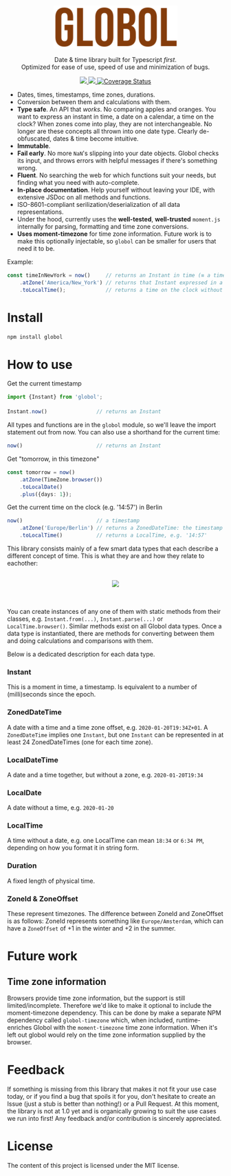 <p align="center">
<img height="100px" src="https://github.com/Artiry/globol/blob/master/logo.png?raw=true">
 </p>
<p align="center">
 Date & time library built for Typescript <i>first</i>.<br>
 Optimized for ease of use, speed of use and minimization of bugs.
 </p>
 <p align="center">
 <a href="https://badge.fury.io/js/globol">
  <img src="https://badge.fury.io/js/globol.svg"/>
 </a>
  <a href="https://travis-ci.org/github/Artiry/globol">
  <img src="https://travis-ci.org/Artiry/globol.svg?branch=master"/>
 </a>
<a href='https://coveralls.io/github/Artiry/globol?branch=master'><img src='https://coveralls.io/repos/github/Artiry/globol/badge.svg?branch=master' alt='Coverage Status' /></a>
 </p>

* Dates, times, timestamps, time zones, durations.
* Conversion between them and calculations with them.
* **Type safe**. An API that *works*. No comparing apples and oranges. You want to express an instant in time, a date on a calendar, a time on the clock? When zones come into play, they are not interchangeable. No longer are these concepts all thrown into one date type. Clearly de-obfuscated, dates & time become intuitive.
* **Immutable**.
* **Fail early**. No more `NaN`'s slipping into your date objects. Globol checks its input, and throws errors with helpful messages if there's something wrong.
* **Fluent**. No searching the web for which functions suit your needs, but finding what you need with auto-complete.
* **In-place documentation**. Help yourself without leaving your IDE, with extensive JSDoc on all methods and functions.
* ISO-8601-compliant serilization/deserialization of all data representations.
* Under the hood, currently uses the **well-tested**, **well-trusted** `moment.js` internally for parsing, formatting and time zone conversions.
* **Uses moment-timezone** for time zone information. Future work is to make this optionally injectable, so `globol` can be smaller for users that need it to be.

Example:

```javascript
const timeInNewYork = now()     // returns an Instant in time (≡ a timestamp)
    .atZone('America/New_York') // returns that Instant expressed in a certain time zone; a ZonedDateTime
    .toLocalTime();             // returns a time on the clock without a date, a LocalTime
```


# Install

```typescript
npm install globol
```

# How to use
Get the current timestamp
```typescript
import {Instant} from 'globol';

Instant.now()                // returns an Instant
```
All types and functions are in the `globol` module, so we'll leave the import statement out from now.
You can also use a shorthand for the current time:

```typescript
now()                        // returns an Instant
```

Get "tomorrow, in this timezone"
```typescript
const tomorrow = now()
    .atZone(TimeZone.browser())
    .toLocalDate()
    .plus({days: 1});
```

Get the current time on the clock (e.g. '14:57') in Berlin
```typescript
now()                        // a timestamp
    .atZone('Europe/Berlin') // returns a ZonedDateTime: the timestamp represented in this zone
    .toLocalTime()           // returns a LocalTime, e.g. '14:57'
```
This library consists mainly of a few smart data types that each describe a different concept of time.
This is what they are and how they relate to eachother:
<br/>
<br/>
<p align="center">
<img width="600" src="https://github.com/Artiry/globol/blob/master/docs/type-diagram-1.0.svg?raw=true"/>
</p>
<br/>

You can create instances of any one of them with static methods from their classes, e.g. `Instant.from(...)`,
`Instant.parse(...)` or `LocalTime.browser()`.
Similar methods exist on all Globol data types.
Once a data type is instantiated, there are methods for converting between them and doing calculations and
comparisons with them.

Below is a dedicated description for each data type.

### Instant
This is a moment in time, a timestamp. Is equivalent to a number of (milli)seconds since the epoch.
### ZonedDateTime
A date with a time and a time zone offset, e.g. `2020-01-20T19:34Z+01`. A `ZonedDateTime` implies one `Instant`, but one `Instant` can be represented in at least 24 ZonedDateTimes (one for each time zone).
### LocalDateTime
A date and a time together, but without a zone, e.g. `2020-01-20T19:34`
### LocalDate
A date without a time, e.g. `2020-01-20`
### LocalTime
A time without a date, e.g. one LocalTime can mean `18:34` or `6:34 PM`, depending on how you format it in string form.
### Duration
A fixed length of physical time.
### ZoneId & ZoneOffset
These represent timezones. The difference between ZoneId and ZoneOffset is as follows: ZoneId represents something like `Europe/Amsterdam`, which can have a `ZoneOffset` of +1 in the winter and +2 in the summer.

# Future work
## Time zone information
Browsers provide time zone information, but the support is still limited/incomplete. Therefore we'd like to make it optional to include the moment-timezone dependency. This can be done by make a separate NPM dependency called `globol-timezone` which, when included, runtime-enriches Globol with the `moment-timezone` time zone information. When it's left out globol would rely on the time zone information supplied by the browser.

# Feedback

If something is missing from this library that makes it not fit your use case today, or if you find a bug that spoils
it for you, don't hesitate to create an Issue (just a stub is better than nothing!) or a Pull Request. At this moment, the library is not at 1.0 yet and is organically growing to suit the use cases we run into first! Any feedback and/or contribution is sincerely appreciated.


# License

The content of this project is licensed under the MIT license.
